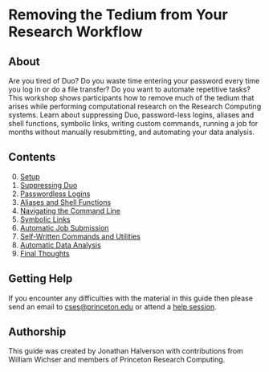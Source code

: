 # Removing the Tedium from Your Research Workflow

## About

Are you tired of Duo? Do you waste time entering your password every time you log in or do a file transfer? Do you want to automate repetitive tasks? This workshop shows participants how to remove much of the tedium that arises while performing computational research on the Research Computing systems. Learn about suppressing Duo, password-less logins, aliases and shell functions, symbolic links, writing custom commands, running a job for months without manually resubmitting, and automating your data analysis.

<!--## Workshop Survey

Toward the end of the workshop please complete [this survey](https://forms.gle/rrBLgZYPjyLHYxFR7).-->

## Contents

0. [Setup](setup.md)
1. [Suppressing Duo](01_suppressing_duo/README.md)
2. [Passwordless Logins](02_passwordless_logins/README.md)
3. [Aliases and Shell Functions](03_aliases_and_shell_functions/README.md)
4. [Navigating the Command Line](04_navigating_command_line/README.md)
5. [Symbolic Links](05_symbolic_links/README.md)
6. [Automatic Job Submission](06_automatic_job_submission/README.md)
7. [Self-Written Commands and Utilities](07_self_written_utilities/README.md)
8. [Automatic Data Analysis](08_automatic_data_analysis/README.md)
9. [Final Thoughts](09_final_thoughts/README.md)

## Getting Help

If you encounter any difficulties with the material in this guide then please send an email to <a href="mailto:cses@princeton.edu">cses@princeton.edu</a> or attend a <a href="https://researchcomputing.princeton.edu/education/help-sessions">help session</a>.

## Authorship

This guide was created by Jonathan Halverson with contributions from William Wichser and members of Princeton Research Computing.
